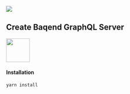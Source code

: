 <p>
  <img src="https://travis-ci.com/kddc/create-baqend-graphql-server.svg?token=MoPVF1wU6XPzBM7etCnt&branch=master" />
</p>

## Create Baqend GraphQL Server

<p>
  <img src="https://cdn.rawgit.com/kddc/create-baqend-graphql-server/master/logo.png" height="64" width="64"/>
</p>

#### Installation
```
yarn install
```
